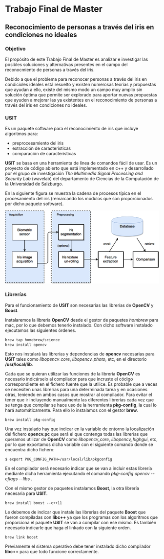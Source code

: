 # Trabajo Final de Master
## Reconocimiento de personas a través del iris en condiciones no ideales

### Objetivo
El propósito de este Trabajo Final de Master es analizar e investigar las posibles soluciones y alternativas presentes en el campo del reconocmiento de personas a través del iris.

Debido a que el problema para reconocer personas a través del iris en condicioles ideales está resuelto y existen numerosas teorías y propuestas que ayudan a ello, existe del mismo modo un campo muy amplio sin solución óptima que permite ser explorado para aportar nuevas propuestas que ayuden a mejorar las ya existentes en el reconocimiento de personas a través del iris en condiciones no ideales.


### USIT
Es un paquete software para el reconocimiento de iris que incluye algoritmos para:
 - preprocesamiento del iris
 - extracción de características
 - comparación de características

**USIT** se basa en una herramienta de línea de comandos fácil de usar. Es un proyecto de código abierto que está implementado en c++ y desarrollado por el grupo de investigación *The Multimedia Signal Processing and Security Lab* (wavelab) del departamento de Ciencias de la Computación de la Universidad de Salzburgo.

En la siguiente figura se muestra la cadena de procesos típica en el procesamiento del iris (remarcando los módulos que son proporcionados por dicho paquete software).

![Procesamiento del iris](https://raw.githubusercontent.com/jmanday/Images/master/TFM/tfm-img1.png)


### Librerías
Para el funcionamiento de **USIT** son necesarias las librerías de **OpenCV** y **Boost**.

Instalaremos la librería **OpenCV** desde el gestor de paquetes *hombrew* para mac, por lo que debemos tenerlo instalado. Con dicho software instalado ejecutamos las siguientes órdenes.

	brew tap homebrew/science
	brew install opencv
	
Esto nos instalará las librerías y dependencias de **opencv** necesarias para **USIT** tales como *libopencv_core*, *libopencv_photo*, etc, en el directorio **/usr/local/lib**.

Cada que se quieran utilizar las funciones de la librería **OpenCV** es necesario indicárselo al compilador para que incruste el código correspondiente en el fichero fuente que la utilice. Es probable que a veces se necesiten unas librerías para una determinada tarea y en ocasiones otras, teniendo en ambos casos que mostrar al compilador. Para evitar el tener que ir incluyendo manualmente las diferentes librerías cada vez que se tenga que compilar se hace uso de la herramienta **pkg-config**, la cual lo hará automáticamente. Para ello lo instalamos con el gestor **brew**.

	brew install pkg-config
	
Una vez instalado hay que indicar en la variable de entorno la localización del fichero **opencv.pc** que será el que contenga todas las librerías que queramos utilizar de **OpenCV** como *libopencv_core*, *libopencv_highgui*, etc, por lo que exportamos dicha variable con el siguiente comando donde se encuentra dicho fichero:

	$ export PKG_CONFIG_PATH=/usr/local/lib/pkgconfig

En el compilador será necesario indicar que se van a incluir estas librería mediante dicha herramienta ejecutando el comando *pkg-config opencv --cflags --libs*	.
	
Con el mismo gestor de paquetes instalamos **Boost**, la otra librería necesaria para **USIT**.

	brew install boost --c++11
	
Le debemos de indicar que instale las librerías del paquete **Boost** que fueron compiladas con **libc++** ya que los programas con los algoritmos que proporciona el paquete **USIT** se van a compilar con ese mismo. Es también necesario indicarle que haga el linkado con la siguiente orden.

	brew link boost
	
Previamente el sistema operativo debe tener instalado dicho compilador **libc++** para que todo funcione correctamente.

	


